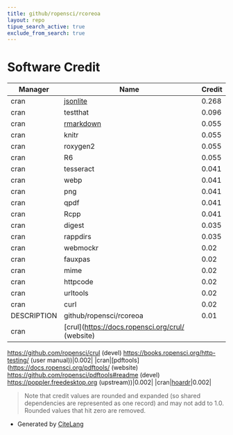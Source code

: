 ```yaml
---
title: github/ropensci/rcoreoa
layout: repo
tipue_search_active: true
exclude_from_search: true
---
```

# Software Credit

|Manager|Name|Credit|
|-------|----|------|
|cran|[jsonlite](https://arxiv.org/abs/1403.2805 (paper))|0.268|
|cran|testthat|0.096|
|cran|[rmarkdown](https://github.com/rstudio/rmarkdown)|0.055|
|cran|knitr|0.055|
|cran|roxygen2|0.055|
|cran|R6|0.055|
|cran|tesseract|0.041|
|cran|webp|0.041|
|cran|png|0.041|
|cran|qpdf|0.041|
|cran|Rcpp|0.041|
|cran|digest|0.035|
|cran|rappdirs|0.035|
|cran|webmockr|0.02|
|cran|fauxpas|0.02|
|cran|mime|0.02|
|cran|httpcode|0.02|
|cran|urltools|0.02|
|cran|curl|0.02|
|DESCRIPTION|github/ropensci/rcoreoa|0.01|
|cran|[crul](https://docs.ropensci.org/crul/ (website)
https://github.com/ropensci/crul (devel)
https://books.ropensci.org/http-testing/ (user manual))|0.002|
|cran|[pdftools](https://docs.ropensci.org/pdftools/ (website)
https://github.com/ropensci/pdftools#readme (devel)
https://poppler.freedesktop.org (upstream))|0.002|
|cran|[hoardr](https://github.com/ropensci/hoardr)|0.002|


> Note that credit values are rounded and expanded (so shared dependencies are represented as one record) and may not add to 1.0. Rounded values that hit zero are removed.


- Generated by [CiteLang](https://github.com/vsoch/citelang)
